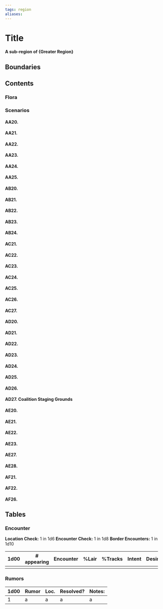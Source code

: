 ```yaml
---
tags: region
aliases:
---
```

# Title
#### A sub-region of {Greater Region}
## Boundaries
## Contents
### Flora
### Scenarios
#### AA20.
#### AA21.
#### AA22.
#### AA23.
#### AA24.
#### AA25.
#### AB20.
#### AB21.
#### AB22.
#### AB23.
#### AB24.
#### AC21.
#### AC22.
#### AC23.
#### AC24.
#### AC25.
#### AC26.
#### AC27.
#### AD20.
#### AD21.
#### AD22.
#### AD23.
#### AD24.
#### AD25.
#### AD26.
#### AD27. Coalition Staging Grounds
#### AE20.
#### AE21.
#### AE22.
#### AE23.
#### AE27.
#### AE28.
#### AF21.
#### AF22.
#### AF26.

## Tables
### Encounter
**Location Check:** 1 in 1d6
**Encounter Check:** 1 in 1d8
**Border Encounters:** 1 in 1d10


| 1d00 | # appearing | Encounter | %Lair | %Tracks | Intent | Desire |
| ---- | ----------- | --------- | ----- | ------- | ------ | ------ |
|      |             |           |       |         |        |        |

### Rumors
| 1d00 | Rumor | Loc. | Resolved? | Notes: |
|------|-------|------|-----------|--------|
| 1    | a     | a    | a         | a      |